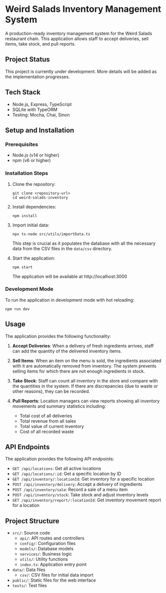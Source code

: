 # Weird Salads Inventory Management System

A production-ready inventory management system for the Weird Salads restaurant chain. This application allows staff to accept deliveries, sell items, take stock, and pull reports.

## Project Status

This project is currently under development. More details will be added as the implementation progresses.

## Tech Stack

- Node.js, Express, TypeScript
- SQLite with TypeORM
- Testing: Mocha, Chai, Sinon

## Setup and Installation

### Prerequisites

- Node.js (v14 or higher)
- npm (v6 or higher)

### Installation Steps

1. Clone the repository:
   ```
   git clone <repository-url>
   cd weird-salads-inventory
   ```

2. Install dependencies:
   ```
   npm install
   ```

3. Import initial data:
   ```
   npx ts-node src/utils/importData.ts
   ```
   This step is crucial as it populates the database with all the necessary data from the CSV files in the `data/csv` directory.

4. Start the application:
   ```
   npm start
   ```
   The application will be available at http://localhost:3000

### Development Mode

To run the application in development mode with hot reloading:
```
npm run dev
```

## Usage

The application provides the following functionality:

1. **Accept Deliveries**: When a delivery of fresh ingredients arrives, staff can add the quantity of the delivered inventory items.

2. **Sell Items**: When an item on the menu is sold, the ingredients associated with it are automatically removed from inventory. The system prevents selling items for which there are not enough ingredients in stock.

3. **Take Stock**: Staff can count all inventory in the store and compare with the quantities in the system. If there are discrepancies (due to waste or other reasons), they can be recorded.

4. **Pull Reports**: Location managers can view reports showing all inventory movements and summary statistics including:
   - Total cost of all deliveries
   - Total revenue from all sales
   - Total value of current inventory
   - Cost of all recorded waste

## API Endpoints

The application provides the following API endpoints:

- `GET /api/locations`: Get all active locations
- `GET /api/locations/:id`: Get a specific location by ID
- `GET /api/inventory/:locationId`: Get inventory for a specific location
- `POST /api/inventory/delivery`: Accept a delivery of ingredients
- `POST /api/inventory/sale`: Record a sale of a menu item
- `POST /api/inventory/stock`: Take stock and adjust inventory levels
- `GET /api/inventory/report/:locationId`: Get inventory movement report for a location

## Project Structure

- `src/`: Source code
  - `api/`: API routes and controllers
  - `config/`: Configuration files
  - `models/`: Database models
  - `services/`: Business logic
  - `utils/`: Utility functions
  - `index.ts`: Application entry point
- `data/`: Data files
  - `csv/`: CSV files for initial data import
- `public/`: Static files for the web interface
- `tests/`: Test files
